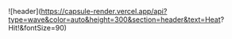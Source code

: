 ![header](https://capsule-render.vercel.app/api?type=wave&color=auto&height=300&section=header&text=Heat? Hit!&fontSize=90)
